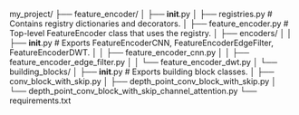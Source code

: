 my_project/
├── feature_encoder/
│   ├── __init__.py
│   ├── registries.py               # Contains registry dictionaries and decorators.
│   ├── feature_encoder.py          # Top-level FeatureEncoder class that uses the registry.
│   ├── encoders/
│   │   ├── __init__.py             # Exports FeatureEncoderCNN, FeatureEncoderEdgeFilter, FeatureEncoderDWT.
│   │   ├── feature_encoder_cnn.py
│   │   ├── feature_encoder_edge_filter.py
│   │   └── feature_encoder_dwt.py
│   └── building_blocks/
│       ├── __init__.py             # Exports building block classes.
│       ├── conv_block_with_skip.py
│       ├── depth_point_conv_block_with_skip.py
│       └── depth_point_conv_block_with_skip_channel_attention.py
└── requirements.txt

